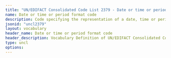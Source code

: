 ```yaml
---
title: "UN/EDIFACT Consolidated Code List 2379 - Date or time or period format code (20B) JSON-LD Vocabulary"
name: Date or time or period format code
description: Code specifying the representation of a date, time or period.
jsonid: "uncl2379"
layout: vocabulary
header_name: Date or time or period format code
header_description: Vocabulary Definition of UN/EDIFACT Consolidated Code List 2379 - Date or time or period format code (20B) semantics in HTML format. JSON-LD format is available at [uncl2379.jsonld](/vocabulary/uncl2379.jsonld)
type: uncl
options:
---
```

